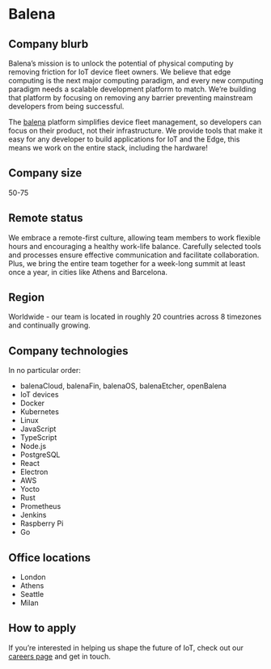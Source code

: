 # Balena

## Company blurb

Balena’s mission is to unlock the potential of physical computing by removing friction for IoT device fleet owners. We believe that edge computing is the next major computing paradigm, and every new computing paradigm needs a scalable development platform to match. We’re building that platform by focusing on removing any barrier preventing mainstream developers from being successful.

The [balena](https://balena.io/) platform simplifies device fleet management, so developers can focus on their product, not their infrastructure. We provide tools that make it easy for any developer to build applications for IoT and the Edge, this means we work on the entire stack, including the hardware!

## Company size

50-75

## Remote status

We embrace a remote-first culture, allowing team members to work flexible hours and encouraging a healthy work-life balance. Carefully selected tools and processes ensure effective communication and facilitate collaboration. Plus, we bring the entire team together for a week-long summit at least once a year, in cities like Athens and Barcelona.

## Region

Worldwide - our team is located in roughly 20 countries across 8 timezones and continually growing.

## Company technologies
In no particular order:
- balenaCloud, balenaFin, balenaOS, balenaEtcher, openBalena
- IoT devices
- Docker
- Kubernetes
- Linux
- JavaScript
- TypeScript
- Node.js
- PostgreSQL
- React
- Electron
- AWS
- Yocto
- Rust
- Prometheus
- Jenkins
- Raspberry Pi
- Go

## Office locations

- London
- Athens
- Seattle
- Milan

## How to apply

If you’re interested in helping us shape the future of IoT, check out our [careers page](https://balena.workable.com/) and get in touch.
